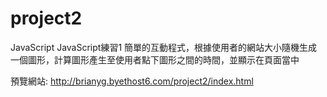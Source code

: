 # project2
JavaScript
JavaScript練習1
簡單的互動程式，根據使用者的網站大小隨機生成一個圖形，計算圖形產生至使用者點下圖形之間的時間，並顯示在頁面當中

預覽網站: http://brianyg.byethost6.com/project2/index.html
